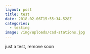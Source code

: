 ```yaml
---
layout: post
title: test
date: 2018-02-06T15:55:34.528Z
categories:
  - testing
image: /img/uploads/cad-stations.jpg
---
```

just a test, remove soon
